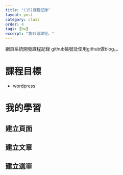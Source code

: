```yaml
---
title: "(15)課程記錄"
layout: post
category: class
order: 4
tags: [hw]
excerpt: "第15週課程。"
---
```

網頁系統開發課程記錄
github帳號及使用github做blog。。

# 課程目標
- wordpress

# 我的學習

## 建立頁面


## 建立文章

## 建立選單


[1]: https://github.com/        "GitHub"
[2]: https://pages.github.com/  "GitHub Pages"
[3]: https://jekyllrb.com/      "Jekyll"
[4]: http://markdown.tw         "Markdown文件"
[5]: http://dillinger.io/       "Dillinger"








